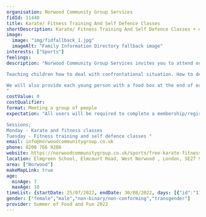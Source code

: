 ```yaml
---
organisation: Norwood Community Group Services
fidId: 11440
title: Karate/ Fitness Training And Self Defence Classes
shortDescription: Karate/ Fitness Training And Self Defence Classes + description
image:
  image: "img/fidfallback_1.jpg"
  imageAlt: "Family Information Directory fallback image"
interests: ["Sports"]
feelings:
description: "Norwood Community Group Services invites you to attend our Karate, Fitness & Self Defence classes. You will become accredited (AQA) with the skills that will not only help you to defend yourself. Casual dress is recommended (track suit). 

Teaching children how to deal with confrontational situation. How to deal with the streets and how best to conduct themselves. All ways to live in harmony. 

We will also provide each young person with a food box at the end of each session.
"
costValue: 0
costQualifier: 
format: Meeting a group of people
expectation: "All users will be required to complete a membership/registration form when joining our programs, Parents/carers must complete this process.

Sessions; 
Monday - Karate and fitness classes
Tuesday - Fitness training and self defence classes "
email: info@norwoodcommunitygroup.co.uk
phone: 0208 766 9286
website: https://norwoodcommunitygroup.co.uk/sports/free-karate-fitness-training-and-self-defence-activities-throughout-the-summer/
location: Elmgreen School, Elmcourt Road, West Norwood , London, SE27 9BZ
area: ["Norwood"]
makeMapLink: true
age:
  minAge: 7
  maxAge: 18
timeList: {startDate: 25/07/2022, endDate: 30/08/2022, days: [{"id":"11440","fis_provider_name":"Karate/ Fitness Training And Self Defence Classes","day":"Monday","start_time":"6:30 PM","end_time":"8:30 PM"},{"id":"11440","fis_provider_name":"Karate/ Fitness Training And Self Defence Classes","day":"Tuesday","start_time":"6:00 PM","end_time":"8:00 PM"}] }
gender: ["female","male","non-binary/non-conforming","transgender"]
provider: Summer of Food and Fun 2022
---
```


